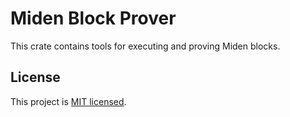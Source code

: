 # Miden Block Prover

This crate contains tools for executing and proving Miden blocks.

## License

This project is [MIT licensed](../../LICENSE).

